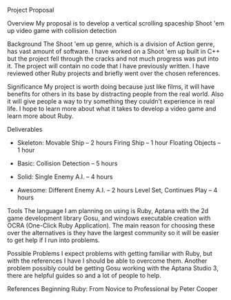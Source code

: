 Project Proposal

Overview
My proposal is to develop a vertical scrolling spaceship Shoot 'em up video game with collision detection

Background
The Shoot 'em up genre, which is a division of Action genre, has vast amount of software. I have worked on a Shoot 'em up built in C++ but the project fell through the cracks and not much progress was put into it. The project will contain no code that I have previously written. I have reviewed other Ruby projects and briefly went over the chosen references.

Significance
My project is worth doing because just like films, it will have benefits for others in its base by distracting people from the real world. Also it will give people a way to try something they couldn't experience in real life. I hope to learn more about what it takes to develop a video game and learn more about Ruby. 

Deliverables
- Skeleton: 	Movable Ship – 2 hours
				Firing Ship – 1 hour
				Floating Objects – 1 hour

- Basic:		Collision Detection – 5 hours
			
- Solid:		Single Enemy A.I. – 4 hours
		
- Awesome:		Different Enemy A.I. – 2 hours
				Level Set, Continues Play – 4 hours

Tools
The language I am planning on using is Ruby, Aptana with the 2d game development library Gosu, and windows executable creation with OCRA (One-Click Ruby Application). The main reason for choosing these over the alternatives is they have the largest community so it will be easier to get help if I run into problems.  

Possible Problems
I expect problems with getting familiar with Ruby, but with the references I have I should be able to overcome them.  Another problem possibly could be getting Gosu working with the Aptana Studio 3, there are helpful guides so and a lot of people to help. 

References
Beginning Ruby: From Novice to Professional by Peter Cooper